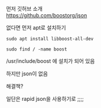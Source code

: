 먼저 깃허브 소개  
https://github.com/boostorg/json

없다면 먼저 apt로 설치하기
```
sudo apt install libboost-all-dev
```




```
sudo find / -name boost
```
/usr/include/boost
에 설치가 되어 있음  

하지만 json이 없음

해결책?

일단은 rapid json을 사용하기로 ;;;;


